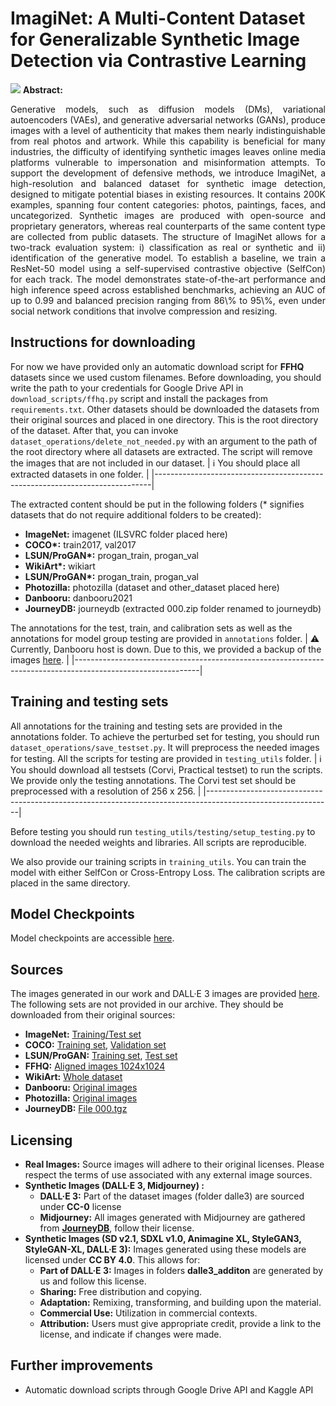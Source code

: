 # ImagiNet: A Multi-Content Dataset for Generalizable Synthetic Image Detection via Contrastive Learning
![](media/dataset_preview.png)
**Abstract:**
<p align="justify">Generative models, such as diffusion models (DMs), variational autoencoders (VAEs), and generative adversarial networks (GANs), produce images with a level of authenticity that makes them nearly indistinguishable from real photos and artwork. While this capability is beneficial for many industries, the difficulty of identifying synthetic images leaves online media platforms vulnerable to impersonation and misinformation attempts. To support the development of defensive methods, we introduce ImagiNet, a high-resolution and balanced dataset for synthetic image detection, designed to mitigate potential biases in existing resources. It contains 200K examples, spanning four content categories: photos, paintings, faces, and uncategorized. Synthetic images are produced with open-source and proprietary generators, whereas real counterparts of the same content type are collected from public datasets. The structure of ImagiNet allows for a two-track evaluation system: i) classification as real or synthetic and ii) identification of the generative model. To establish a baseline, we train a ResNet-50 model using a self-supervised contrastive objective (SelfCon) for each track. The model demonstrates state-of-the-art performance and high inference speed across established benchmarks, achieving an AUC of up to 0.99 and balanced precision ranging from 86\% to 95\%, even under social network conditions that involve compression and resizing.</p>

## Instructions for downloading
For now we have provided only an automatic download script for **FFHQ** datasets since we used custom filenames. Before downloading, you should write the path to your credentials for Google Drive API in `download_scripts/ffhq.py` script and install the packages from `requirements.txt`. Other datasets should be downloaded the datasets from their original sources and placed in one directory. This is the root directory of the dataset. After that, you can invoke `dataset_operations/delete_not_needed.py` with an argument to the path of the root directory where all datasets are extracted. The script will remove the images that are not included in our dataset.
| :information_source: You should place all extracted datasets in one folder. |
|-----------------------------------------------------------------------------|

The extracted content should be put in the following folders (* signifies datasets that do not require additional folders to be created):
 - **ImageNet:** imagenet (ILSVRC folder placed here)
 - **COCO\*:** train2017, val2017
 - **LSUN/ProGAN\*:** progan_train, progan_val
 - **WikiArt\*:** wikiart
 - **LSUN/ProGAN\*:** progan_train, progan_val
 - **Photozilla:** photozilla (dataset and other_dataset placed here)
 - **Danbooru:** danbooru2021
 - **JourneyDB:** journeydb (extracted 000.zip folder renamed to journeydb)

The annotations for the test, train, and calibration sets as well as the annotations for model group testing are provided in `annotations` folder.
| :warning:  Currently, Danbooru host is down. Due to this, we provided a backup of the images [here](https://drive.google.com/file/d/1p0EM6IUAdBhFfdGoLpo0ewhLPXEkA86a/view?usp=sharing).  |
|-------------------------------------------------------------------------------------------------------------|


<!-- To download all the sets automatically, you will need to download the pip packages in `requirements.txt`. After that all the scripts should be invoked in the same directory. 
> [!NOTE]
> You should enter your Kaggle API and Google Drive API credentials in the scripts to download the images automatically. 


After downloading all the sets with the scripts, you can invoke `delete_not_needed.py`, to clear all the images in the directory, not used in the dataset.
-->
## Training and testing sets
All annotations for the training and testing sets are provided in the annotations folder. To achieve the perturbed set for testing, you should run `dataset_operations/save_testset.py`. It will preprocess the needed images for testing. All the scripts for testing are provided in `testing_utils` folder.
| :information_source:  You should download all testsets (Corvi, Practical testset) to run the scripts. We provide only the testing annotations. The Corvi test set should be preprocessed with a resolution of 256 x 256. |
|-------------------------------------------------------------------------------------------------------------|

Before testing you should run `testing_utils/testing/setup_testing.py` to download the needed weights and libraries. All scripts are reproducible. 

We also provide our training scripts in `training_utils`. You can train the model with either SelfCon or Cross-Entropy Loss. The calibration scripts are placed in the same directory.

## Model Checkpoints
Model checkpoints are accessible [here](https://drive.google.com/drive/folders/1En2BI9H9LxqA5XIpNaMXhqhF8--XAKns?usp=sharing).


## Sources
The images generated in our work and DALL·E 3 images are provided [here](https://drive.google.com/file/d/1uUAoVUcAlUX9ltOXBlf3pKDz3rCKoytk/view?usp=sharing).
The following sets are not provided in our archive. They should be downloaded from their original sources:
 - **ImageNet:** [Training/Test set](https://www.kaggle.com/c/imagenet-object-localization-challenge)
 - **COCO:** [Training set](http://images.cocodataset.org/zips/train2017.zip), [Validation set](http://images.cocodataset.org/zips/val2017.zip)
 - **LSUN/ProGAN:** [Training set](https://drive.google.com/file/d/1iVNBV0glknyTYGA9bCxT_d0CVTOgGcKh/view?usp=sharing), [Test set](https://drive.google.com/file/d/1z_fD3UKgWQyOTZIBbYSaQ-hz4AzUrLC1/view?usp=sharing)
- **FFHQ:** [Aligned images 1024x1024](https://drive.google.com/open?id=1tZUcXDBeOibC6jcMCtgRRz67pzrAHeHL)
- **WikiArt:** [Whole dataset](https://drive.google.com/file/d/1vTChp3nU5GQeLkPwotrybpUGUXj12BTK/view?usp=drivesdk)
- **Danbooru:** [Original images](https://gwern.net/danbooru2021)
- **Photozilla:**  [Original images](https://drive.google.com/file/d/1WkY6rcXMnir8nk4obejVq64h_WrtydVg/view?usp=drive_link)
- **JourneyDB:** [File 000.tgz](https://huggingface.co/datasets/JourneyDB/JourneyDB/blob/main/data/train/imgs/000.tgz)
## Licensing
- **Real Images:** Source images will adhere to their original licenses. Please respect the terms of use associated with any external image sources.
-  **Synthetic Images (DALL·E 3, Midjourney) :**
	- **DALL·E 3:** Part of the dataset images (folder dalle3) are sourced under **CC-0** license
	-  **Midjourney:** All images generated with Midjourney are gathered from **[JourneyDB](https://journeydb.github.io/)**, follow their license.
-   **Synthetic Images (SD v2.1, SDXL v1.0, Animagine XL, StyleGAN3, StyleGAN-XL,  DALL·E 3):** Images generated using these models are licensed under **CC BY 4.0**. This allows for:
	- **Part of DALL·E 3:** Images in folders **dalle3_additon** are generated by us and follow this license.
    -   **Sharing:** Free distribution and copying.
    -   **Adaptation:** Remixing, transforming, and building upon the material.
    -   **Commercial Use:** Utilization in commercial contexts.
    -   **Attribution:** Users must give appropriate credit, provide a link to the license, and indicate if changes were made.
## Further improvements
 - Automatic download scripts through Google Drive API and Kaggle API
